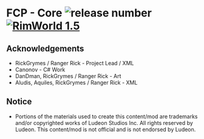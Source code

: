 # FCP - Core  ![release number](https://img.shields.io/badge/release-unreleased-red) [![RimWorld 1.5](https://img.shields.io/badge/RimWorld-1.5-green.svg?longCache=true&style=flat)](http://rimworldgame.com/)

## Acknowledgements
- RickGrymes / Ranger Rick - Project Lead / XML
- Canonov - C# Work
- DanDman, RickGrymes / Ranger Rick - Art
- Aludis, Aquiles, RickGrymes / Ranger Rick - XML

## Notice
- Portions of the materials used to create this content/mod are trademarks and/or copyrighted works of Ludeon Studios Inc. All rights reserved by Ludeon. This content/mod is not official and is not endorsed by Ludeon.
